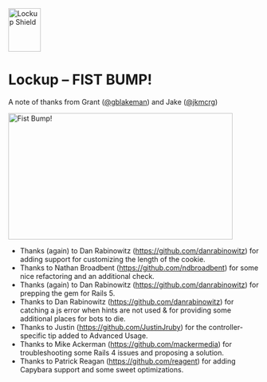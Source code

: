 <img src="http://lockupgem.com/github_host/lockup_mark.png" width="65" height="87" alt="Lockup Shield" />

# Lockup – FIST BUMP!

A note of thanks from Grant ([@gblakeman](http://twitter.com/gblakeman)) and Jake ([@jkmcrg](http://twitter.com/jkmcrg))

<img src="http://lockupgem.com/github_host/adventure_time_fist_bump.gif" width="450" height="253" alt="Fist Bump!" />

* Thanks (again) to Dan Rabinowitz (https://github.com/danrabinowitz) for adding support for customizing the length of the cookie.
* Thanks to Nathan Broadbent (https://github.com/ndbroadbent) for some nice refactoring and an additional check.
* Thanks (again) to Dan Rabinowitz (https://github.com/danrabinowitz) for prepping the gem for Rails 5.
* Thanks to Dan Rabinowitz (https://github.com/danrabinowitz) for catching a js error when hints are not used & for providing some additional places for bots to die.
* Thanks to Justin (https://github.com/JustinJruby) for the controller-specific tip added to Advanced Usage.
* Thanks to Mike Ackerman (https://github.com/mackermedia) for troubleshooting some Rails 4 issues and proposing a solution.
* Thanks to Patrick Reagan (https://github.com/reagent) for adding Capybara support and some sweet optimizations.
